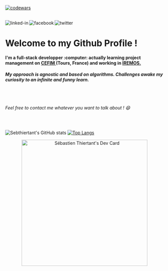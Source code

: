 [![codewars](https://www.codewars.com/users/sebthiertant/badges/micro)](https://www.codewars.com/)
<br><br>

[<img align="left" alt="linked-in" src="https://img.shields.io/badge/linkedin-%230077B5.svg?&style=for-the-badge&logo=linkedin&logoColor=white" />](https://www.linkedin.com/in/s%C3%A9bastien-thiertant-715751bb/)
[<img align="left" alt="facebook" src="https://img.shields.io/badge/facebook-%231877F2.svg?&style=for-the-badge&logo=facebook&logoColor=white" />](https://www.facebook.com/sebastien.thiertant)
[<img align="left" alt="twitter" src="https://img.shields.io/badge/twitter-%231DA1F2.svg?&style=for-the-badge&logo=twitter&logoColor=white" />](https://twitter.com/SebThiertant)

<br>


<h1>Welcome to my Github Profile !</h1>
<h4>I'm a full-stack developper :computer: actually learning project management on <a href="https://www.cefim.eu/" target="_blank"> CEFIM </a>(Tours, France) and working in <a href="https://www.linkedin.com/company/iremos-sas/mycompany/" target="_blank" > IREMOS.</a></h4>
<h5>My approach is agnostic and based on algorithms. Challenges awake my curiosity to an infinite and funny learn.</h5>
<br>
<br>

<em>Feel free to contact me whatever you want to talk about ! :smile:</em>

<br>
<br>

![Sebthiertant's GitHub stats](https://github-readme-stats.vercel.app/api?username=sebthiertant&show_icons=true&theme=radical)
[![Top Langs](https://github-readme-stats.vercel.app/api/top-langs/?username=sebthiertant&hide=css,html,scss&layout=compact&theme=radical)](https://github.com/sebthiertant/sebthiertant/edit/main/README.md)


<div display='flex' align='center'>
  <a href="https://app.daily.dev/SebThiertant">
    <img src="https://api.daily.dev/devcards/3ece8d05ee7749c48d365da313833f53.png?r=da1" width="400" alt="Sébastien Thiertant's Dev Card"/>
  </a>
</div>
